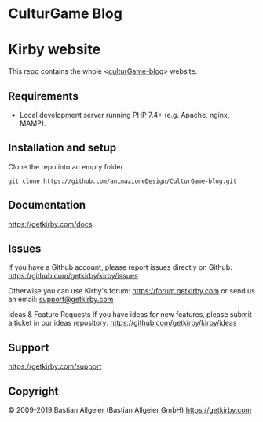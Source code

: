 
# CulturGame Blog

# Kirby website

This repo contains the whole <[culturGame-blog](https://animazionedesign.it/culturGame-blog)> website.

## Requirements

- Local development server running PHP 7.4+ (e.g. Apache, nginx, MAMP).

## Installation and setup

Clone the repo into an empty folder

```
git clone https://github.com/animazioneDesign/CulturGame-blog.git
```

## Documentation
https://getkirby.com/docs

## Issues
If you have a Github account, please report issues directly on Github: https://github.com/getkirby/kirby/issues

Otherwise you can use Kirby's forum: https://forum.getkirby.com or send us an email: support@getkirby.com

Ideas & Feature Requests
If you have ideas for new features, please submit a ticket in our ideas repository: https://github.com/getkirby/kirby/ideas

## Support
https://getkirby.com/support

## Copyright
© 2009-2019 Bastian Allgeier (Bastian Allgeier GmbH) https://getkirby.com
